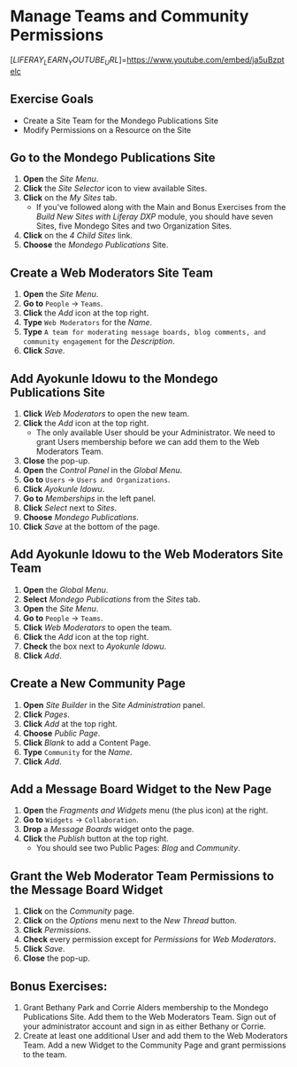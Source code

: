 # Manage Teams and Community Permissions 

[$LIFERAY_LEARN_YOUTUBE_URL$]=https://www.youtube.com/embed/ja5uBzptelc

## Exercise Goals 
* Create a Site Team for the Mondego Publications Site 
* Modify Permissions on a Resource on the Site 

## Go to the Mondego Publications Site 
1. **Open** the _Site Menu_. 
2. **Click** the _Site Selector_ icon to view available Sites. 
3. **Click** on the _My Sites_ tab. 
	* If you've followed along with the Main and Bonus Exercises from the _Build New Sites with Liferay DXP_ module, you should have seven Sites, five Mondego Sites and two Organization Sites. 
4. **Click** on the _4 Child Sites_ link. 
5. **Choose** the _Mondego Publications_ Site. 

## Create a Web Moderators Site Team 
1. **Open** the _Site Menu_. 
2. **Go to** `People` &rarr; `Teams`. 
3. **Click** the _Add_ icon at the top right. 
4. **Type** `Web Moderators` for the _Name_. 
5. **Type** `A team for moderating message boards, blog comments, and community engagement` for the _Description_. 
6. **Click** _Save_. 

## Add Ayokunle Idowu to the Mondego Publications Site 
1. **Click** _Web Moderators_ to open the new team. 
2. **Click** the _Add_ icon at the top right. 
	- The only available User should be your Administrator. We need to grant Users membership before we can add them to the Web Moderators Team. 
3. **Close** the pop-up. 
4. **Open** the _Control Panel_ in the _Global Menu_. 
5. **Go to** `Users` &rarr; `Users and Organizations`. 
6. **Click** _Ayokunle Idowu_. 
7. **Go to** _Memberships_ in the left panel. 
8. **Click** _Select_ next to _Sites_. 
9. **Choose** _Mondego Publications_. 
10. **Click** _Save_ at the bottom of the page. 

## Add Ayokunle Idowu to the Web Moderators Site Team 
1. **Open** the _Global Menu_. 
2. **Select** _Mondego Publications_ from the _Sites_ tab. 
3. **Open** the _Site Menu_. 
4. **Go to** `People` &rarr; `Teams`. 
5. **Click** _Web Moderators_ to open the team. 
6. **Click** the _Add_ icon at the top right. 
7. **Check** the box next to _Ayokunle Idowu_. 
8. **Click** _Add_. 

## Create a New Community Page 
1. **Open** _Site Builder_ in the _Site Administration_ panel. 
2. **Click** _Pages_. 
3. **Click** _Add_ at the top right. 
4. **Choose** _Public Page_. 
5. **Click** _Blank_ to add a Content Page. 
6. **Type** `Community` for the _Name_. 
7. **Click** _Add_. 

## Add a Message Board Widget to the New Page 
1. **Open** the _Fragments and Widgets_ menu (the plus icon) at the right. 
2. **Go to** `Widgets` &rarr; `Collaboration`. 
3. **Drop** a _Message Boards_ widget onto the page. 
4. **Click** the _Publish_ button at the top right. 
	- You should see two Public Pages: _Blog_ and _Community_. 

## Grant the Web Moderator Team Permissions to the Message Board Widget 
1. **Click** on the _Community_ page. 
2. **Click** on the _Options_ menu next to the _New Thread_ button. 
3. **Click** _Permissions_. 
4. **Check** every permission except for _Permissions_ for _Web Moderators_. 
5. **Click** _Save_. 
6. **Close** the pop-up. 

## Bonus Exercises: 
1. Grant Bethany Park and Corrie Alders membership to the Mondego Publications Site. Add them to the Web Moderators Team. Sign out of your administrator account and sign in as either Bethany or Corrie. 
2. Create at least one additional User and add them to the Web Moderators Team. Add a new Widget to the Community Page and grant permissions to the team. 